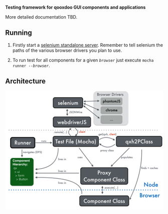 **Testing framework for qooxdoo GUI components and applications**

More detailed documentation TBD.

## Running

1. Firstly start a [selenium standalone server](http://docs.seleniumhq.org/download/). Remember to tell selenium the paths of the various browser drivers you plan to use.

2. To run test for all components for a given <code>$browser$</code> just execute <code>mocha runner --$browser$</code>.

## Architecture 

![architecuture](/architecture.jpg)




